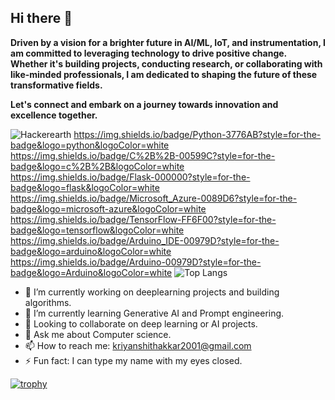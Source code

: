 ## Hi there 👋
<B>Driven by a vision for a brighter future in AI/ML, IoT, and instrumentation, I am committed to leveraging technology to drive positive change. Whether it's building projects, conducting research, or collaborating with like-minded professionals, I am dedicated to shaping the future of these transformative fields.

Let's connect and embark on a journey towards innovation and excellence together.</B>

![Hackerearth](https://img.shields.io/badge/HackerEarth-%232C3454.svg?&style=for-the-badge&logo=HackerEarth&logoColor=Blue)
https://img.shields.io/badge/Python-3776AB?style=for-the-badge&logo=python&logoColor=white
https://img.shields.io/badge/C%2B%2B-00599C?style=for-the-badge&logo=c%2B%2B&logoColor=white
https://img.shields.io/badge/Flask-000000?style=for-the-badge&logo=flask&logoColor=white
https://img.shields.io/badge/Microsoft_Azure-0089D6?style=for-the-badge&logo=microsoft-azure&logoColor=white
https://img.shields.io/badge/TensorFlow-FF6F00?style=for-the-badge&logo=tensorflow&logoColor=white
https://img.shields.io/badge/Arduino_IDE-00979D?style=for-the-badge&logo=arduino&logoColor=white
https://img.shields.io/badge/Arduino-00979D?style=for-the-badge&logo=Arduino&logoColor=white
![Top Langs](https://github-readme-stats.vercel.app/api/top-langs/?username=kriyanshi&size_weight=0.5&count_weight=0.5)


- 🔭 I’m currently working on deeplearning projects and building algorithms.
- 🌱 I’m currently learning Generative AI and Prompt engineering.
- 👯 Looking to collaborate on deep learning or AI projects.
- 💬 Ask me about Computer science.
- 📫 How to reach me: kriyanshithakkar2001@gmail.com 
- ⚡ Fun fact: I can type my name with my eyes closed.

[![trophy](https://github-profile-trophy.vercel.app/?username=ryo-ma&theme=onedark)](https://github.com/ryo-ma/github-profile-trophy)
